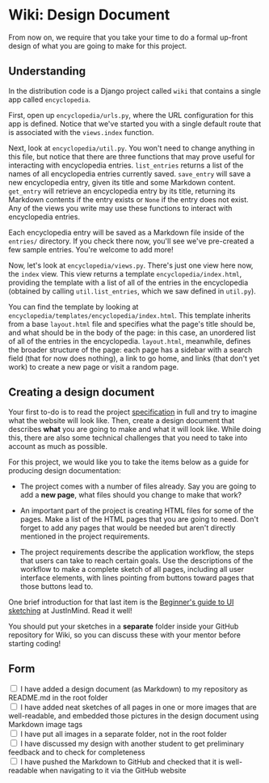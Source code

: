 # Wiki: Design Document

From now on, we require that you take your time to do a formal up-front design of what you are going to make for this project.


## Understanding

In the distribution code is a Django project called `wiki` that contains a single app called `encyclopedia`.

First, open up `encyclopedia/urls.py`, where the URL configuration for this app is defined. Notice that we've started you with a single default route that is associated with the `views.index` function.

Next, look at `encyclopedia/util.py`. You won't need to change anything in this file, but notice that there are three functions that may prove useful for interacting with encyclopedia entries. `list_entries` returns a list of the names of all encyclopedia entries currently saved. `save_entry` will save a new encyclopedia entry, given its title and some Markdown content. `get_entry` will retrieve an encyclopedia entry by its title, returning its Markdown contents if the entry exists or `None` if the entry does not exist. Any of the views you write may use these functions to interact with encyclopedia entries.

Each encyclopedia entry will be saved as a Markdown file inside of the `entries/` directory. If you check there now, you'll see we've pre-created a few sample entries. You're welcome to add more!

Now, let's look at `encyclopedia/views.py`. There's just one view here now, the `index` view. This view returns a template `encyclopedia/index.html`, providing the template with a list of all of the entries in the encyclopedia (obtained by calling `util.list_entries`, which we saw defined in `util.py`).

You can find the template by looking at `encyclopedia/templates/encyclopedia/index.html`. This template inherits from a base `layout.html` file and specifies what the page's title should be, and what should be in the body of the page: in this case, an unordered list of all of the entries in the encyclopedia. `layout.html`, meanwhile, defines the broader structure of the page: each page has a sidebar with a search field (that for now does nothing), a link to go home, and links (that don't yet work) to create a new page or visit a random page.


## Creating a design document

Your first to-do is to read the project [specification](/django/projects/wiki/specification) in full and try to imagine what the website will look like. Then, create a design document that describes **what** you are going to make and what it will look like. While doing this, there are also some technical challenges that you need to take into account as much as possible.

For this project, we would like you to take the items below as a guide for producing design documentation:

- The project comes with a number of files already. Say you are going to add a **new page**, what files should you change to make that work?

- An important part of the project is creating HTML files for some of the pages. Make a list of the HTML pages that you are going to need. Don't forget to add any pages that would be needed but aren't directly mentioned in the project requirements.

- The project requirements describe the application workflow, the steps that users can take to reach certain goals. Use the descriptions of the workflow to make a complete sketch of all pages, including all user interface elements, with lines pointing from buttons toward pages that those buttons lead to.

One brief introduction for that last item is the [Beginner's guide to UI sketching](https://www.justinmind.com/blog/ui-sketching/) at JustInMind. Read it well!

You should put your sketches in a **separate** folder inside your GitHub repository for Wiki, so you can discuss these with your mentor before starting coding!


## Form

<div class="form-check">
  <input name="form[design_doc_done]" class="form-check-input" type="checkbox" value="yes" id="check1" required>
  <label class="form-check-label" for="check1">
    I have added a design document (as Markdown) to my repository as README.md in the root folder
  </label>
</div>

<div class="form-check">
  <input name="form[images]" class="form-check-input" type="checkbox" value="yes" id="check2" required>
  <label class="form-check-label" for="check2">
    I have added neat sketches of all pages in one or more images that are well-readable, and embedded those pictures in the design document using Markdown image tags
  </label>
</div>

<div class="form-check">
  <input name="form[images_dir]" class="form-check-input" type="checkbox" value="yes" id="check3" required>
  <label class="form-check-label" for="check3">
    I have put all images in a separate folder, not in the root folder
  </label>
</div>

<div class="form-check">
  <input name="form[discussed]" class="form-check-input" type="checkbox" value="yes" id="check4" required>
  <label class="form-check-label" for="check4">
    I have discussed my design with another student to get preliminary feedback and to check for completeness
  </label>
</div>

<div class="form-check">
  <input name="form[discussed]" class="form-check-input" type="checkbox" value="yes" id="check5" required>
  <label class="form-check-label" for="check5">
    I have pushed the Markdown to GitHub and checked that it is well-readable when navigating to it via the GitHub website
  </label>
</div>
